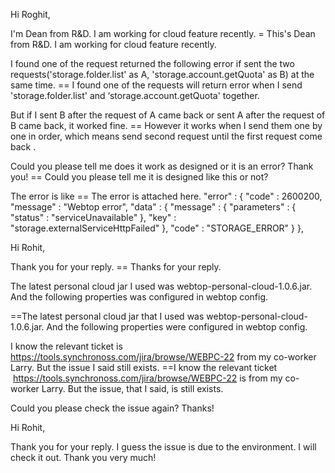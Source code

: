 Hi Roghit,
 
I'm Dean from R&D. I am working for cloud feature recently.
 = This's Dean from R&D. I am working for cloud feature recently.
 
I found one of the request returned the following error if sent the two requests('storage.folder.list' as A, 'storage.account.getQuota' as B) at the same time.
== I found one of the requests will return error when I send 'storage.folder.list' and ‘storage.account.getQuota' together.

But if I sent B after the request of A came back or sent A after the request of B came back, it worked fine.
==  However it works when I send them one by one in order, which means send second request until the first request come back .

Could you please tell me does it work as designed or it is an error? Thank you!
== Could you please tell me it is designed like this or not?

The error is like
== The error is attached here.
"error" : {
    "code" : 2600200,
    "message" : "Webtop error",
    "data" : {
      "message" : {
        "parameters" : {
          "status" : "serviceUnavailable"
        },
        "key" : "storage.externalServiceHttpFailed"
      },
      "code" : "STORAGE_ERROR"
    }
  },
  
  
  
Hi Rohit,
 
Thank you for your reply.
== Thanks for your reply.
 
The latest personal cloud jar I used was webtop-personal-cloud-1.0.6.jar. And the following properties was configured in webtop config.

==The latest personal cloud jar that I used was webtop-personal-cloud-1.0.6.jar. And the following properties were configured in webtop config.
 
I know the relevant ticket is https://tools.synchronoss.com/jira/browse/WEBPC-22  from my co-worker Larry. But the issue I said still exists.
==I know the relevant ticket  https://tools.synchronoss.com/jira/browse/WEBPC-22 is from my co-worker Larry. But the issue, that I said, is still exists.

 
Could you please check the issue again? Thanks! 
 
<personalcloud enabled="true" resourceUrl="https://common-aws1-us-east-1-qa-wlpc.cloud.synchronoss.net/" resourceUrlDVPath="dv" resourceUrlCloudSharePath="share" repoName="SyncDrive" cloudShare="1.1">
    <readOnly value="false" />
    <thumbnails value="true" />
    <accountCrudOps value="true" />
    <hashName value="SHA-256" />
    <acceptHeader value="application/vnd.newbay.dv-1.18+xml" />
    <applicationIdentifier value="webtop" />
    <accountName value="SynchronossPersonalCloudAccount" />
    <thumbnailSize value="j24" />
    <canBrowse value="true" />     
    <canCreateDirectory value="true" />       
    <canSave value="true" />
    <sleepMillis value="1000" />
    <maxRetries value="2" />
</personalcloud>

Hi Rohit,

Thank you for your reply. I guess the issue is due to the environment. I will check it out. Thank you very much!
 
